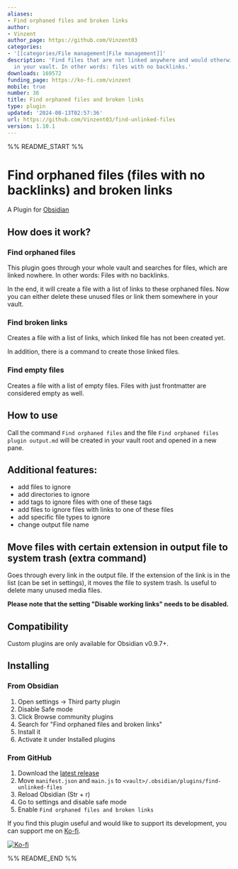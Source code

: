 ```yaml
---
aliases:
- Find orphaned files and broken links
author:
- Vinzent
author_page: https://github.com/Vinzent03
categories:
- '[[categories/File management|File management]]'
description: 'Find files that are not linked anywhere and would otherwise be lost
  in your vault. In other words: files with no backlinks.'
downloads: 169572
funding_page: https://ko-fi.com/vinzent
mobile: true
number: 36
title: Find orphaned files and broken links
type: plugin
updated: '2024-08-13T02:57:36'
url: https://github.com/Vinzent03/find-unlinked-files
version: 1.10.1
---
```


%% README_START %%

# Find orphaned files (files with no backlinks) and broken links
A Plugin for [Obsidian](https://obsidian.md)

## How does it work?

### Find orphaned files

This plugin goes through your whole vault and searches for files, which are linked nowhere. In other words: Files with no backlinks.

In the end, it will create a file with a list of links to these orphaned files. Now you can either delete these unused files or link them somewhere in your vault.

### Find broken links

Creates a file with a list of links, which linked file has not been created yet.

In addition, there is a command to create those linked files.

### Find empty files

Creates a file with a list of empty files. Files with just frontmatter are considered empty as well.

## How to use
Call the command `Find orphaned files` and the file `Find orphaned files plugin output.md` will be created in your vault root and opened in a new pane. 

## Additional features:
- add files to ignore
- add directories to ignore
- add tags to ignore files with one of these tags
- add files to ignore files with links to one of these files
- add specific file types to ignore
- change output file name

## Move files with certain extension in output file to system trash (extra command)
Goes through every link in the output file. If the extension of the link is in the list (can be set in settings), it moves the file to system trash. Is useful to delete many unused media files.

**Please note that the setting "Disable working links" needs to be disabled.**

## Compatibility
Custom plugins are only available for Obsidian v0.9.7+.

## Installing

### From Obsidian
1. Open settings -> Third party plugin
2. Disable Safe mode
3. Click Browse community plugins
4. Search for "Find orphaned files and broken links"
5. Install it
6. Activate it under Installed plugins


### From GitHub
1. Download the [latest release](https://github.com/Vinzent03/find-unlinked-files/releases/latest)
2. Move `manifest.json` and `main.js` to `<vault>/.obsidian/plugins/find-unlinked-files`
3. Reload Obsidian (Str + r)
4. Go to settings and disable safe mode
5. Enable `Find orphaned files and broken links`

If you find this plugin useful and would like to support its development, you can support me on [Ko-fi](https://Ko-fi.com/Vinzent).

[![Ko-fi](https://ko-fi.com/img/githubbutton_sm.svg)](https://ko-fi.com/F1F195IQ5)


%% README_END %%